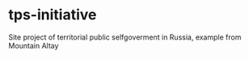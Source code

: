 # tps-initiative
Site project of territorial public selfgoverment in Russia, example from Mountain Altay
